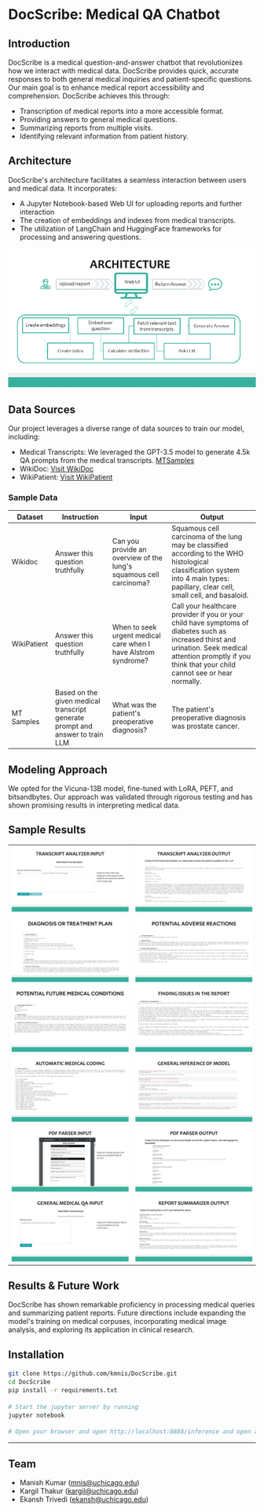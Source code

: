 # DocScribe: Medical QA Chatbot

## Introduction
DocScribe is a medical question-and-answer chatbot that revolutionizes how we interact with medical data. DocScribe provides quick, accurate responses to both general medical inquiries and patient-specific questions. Our main goal is to enhance medical report accessibility and comprehension. DocScribe achieves this through:

- Transcription of medical reports into a more accessible format.
- Providing answers to general medical questions.
- Summarizing reports from multiple visits.
- Identifying relevant information from patient history.

## Architecture
DocScribe's architecture facilitates a seamless interaction between users and medical data. It incorporates:
- A Jupyter Notebook-based Web UI for uploading reports and further interaction
- The creation of embeddings and indexes from medical transcripts.
- The utilization of LangChain and HuggingFace frameworks for processing and answering questions.

![DocScribe Architecture](assets/images/architecture.png)


## Data Sources
Our project leverages a diverse range of data sources to train our model, including:
- Medical Transcripts: We leveraged the GPT-3.5 model to generate 4.5k QA prompts from the medical transcripts. [MTSamples](https://mtsamples.com/)
- WikiDoc: [Visit WikiDoc](https://huggingface.co/datasets/medalpaca/medical_meadow_wikidoc)
- WikiPatient: [Visit WikiPatient](https://huggingface.co/datasets/medalpaca/medical_meadow_wikidoc_patient_information)

### Sample Data

| Dataset     | Instruction                                       | Input                                                                                      | Output                                                                                                                                                           |
|-------------|---------------------------------------------------|--------------------------------------------------------------------------------------------|------------------------------------------------------------------------------------------------------------------------------------------------------------------|
| Wikidoc     | Answer this question truthfully                   | Can you provide an overview of the lung's squamous cell carcinoma?                        | Squamous cell carcinoma of the lung may be classified according to the WHO histological classification system into 4 main types: papillary, clear cell, small cell, and basaloid. |
| WikiPatient | Answer this question truthfully                   | When to seek urgent medical care when I have Alstrom syndrome?                            | Call your healthcare provider if you or your child have symptoms of diabetes such as increased thirst and urination. Seek medical attention promptly if you think that your child cannot see or hear normally.          |
| MT Samples  | Based on the given medical transcript generate prompt and answer to train LLM | What was the patient's preoperative diagnosis?                                            | The patient's preoperative diagnosis was prostate cancer.                                                                                                         |


## Modeling Approach
We opted for the Vicuna-13B model, fine-tuned with LoRA, PEFT, and bitsandbytes. Our approach was validated through rigorous testing and has shown promising results in interpreting medical data.

## Sample Results
<table>
  <tr>
    <td>
      <img src="assets/images/sample-transcript-analysis-input.png" alt="Input"/>
    </td>
    <td>
      <img src="assets/images/sample-transcript-analysis-output.png" alt="Output"/>
    </td>
  </tr>
  <tr>
    <td>
      <img src="assets/images/treatment-plan.png" alt="Input"/>
    </td>
    <td>
      <img src="assets/images/adverse-reactions.png" alt="Output"/>
    </td>
  </tr>
  <tr>
    <td>
      <img src="assets/images/future-medical-conditions.png" alt="Input"/>
    </td>
    <td>
      <img src="assets/images/report-errors.png" alt="Output"/>
    </td>
  </tr>
  <tr>
    <td>
      <img src="assets/images/medical-coding.png" alt="Input"/>
    </td>
    <td>
      <img src="assets/images/general-qa.png" alt="Output"/>
    </td>
  </tr>
  <tr>
    <td>
      <img src="assets/images/pdf-input.png" alt="Input"/>
    </td>
    <td>
      <img src="assets/images/pdf-output.png" alt="Output"/>
    </td>
  </tr>
  <tr>
    <td>
      <img src="assets/images/browse-transcripts.png" alt="Input"/>
    </td>
    <td>
      <img src="assets/images/report-summary.png" alt="Output"/>
    </td>
  </tr>
</table>

## Results & Future Work
DocScribe has shown remarkable proficiency in processing medical queries and summarizing patient reports. Future directions include expanding the model's training on medical corpuses, incorporating medical image analysis, and exploring its application in clinical research.

## Installation
```bash
git clone https://github.com/kmnis/DocScribe.git
cd DocScribe
pip install -r requirements.txt

# Start the jupyter server by running
jupyter notebook

# Open your browser and open http://localhost:8888/inference and open a notebook
```

---

## Team
- Manish Kumar (mnis@uchicago.edu)
- Kargil Thakur (kargil@uchicago.edu)
- Ekansh Trivedi (ekansh@uchicago.edu)
